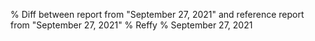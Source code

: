 % Diff between report from "September 27, 2021" and reference report from "September 27, 2021"
% Reffy
% September 27, 2021

